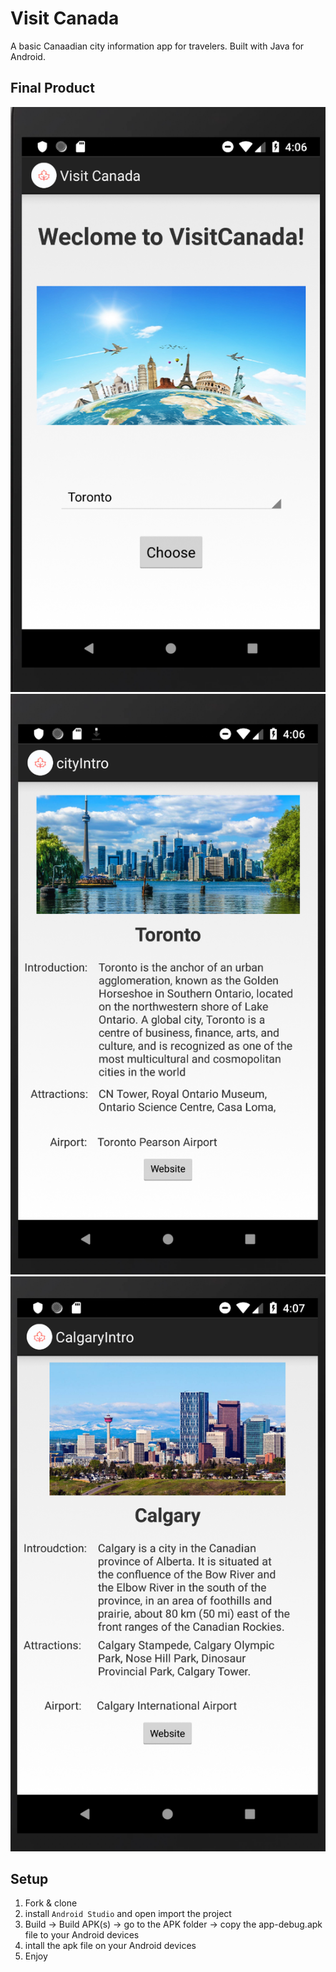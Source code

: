 # Visit Canada

A basic Canaadian city information app for travelers. Built with Java for Android.

## Final Product

![screenshot of index page](https://github.com/RayCJ87/VisitCanada/blob/master/indexPage.png)
![screenshot of city information (Toronto)](https://github.com/RayCJ87/VisitCanada/blob/master/cityPage.png)
![screenshot of city information (Calgary)](https://github.com/RayCJ87/VisitCanada/blob/master/calPage.png)

## Setup

1. Fork & clone
2. install `Android Studio` and open import the project
3. Build -> Build APK(s) -> go to the APK folder -> copy the app-debug.apk file to your Android devices
4. intall the apk file on your Android devices
5. Enjoy